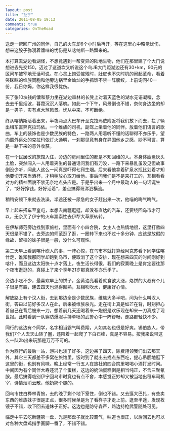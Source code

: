```yaml
---
layout: post
title: "扯乎"
date: 2011-08-05 19:13
comments: true
categories: OnTheRoad
---
```

送走一帮回广州的同伴，自己的火车却6个小时后再开，等在这里心中略觉忧伤，想来这股子弥漫着馕味的忧伤是从喀纳斯一路飘来的。

本打算去湖边看湖怪，不想竟遇到一帮变异的陆地生物，他们在那里建了个大门说想进去先交150，迈过了这道坎又听说这个鸟JB大门距湖边还有30+km，90元的区间车被宰地无话可说。在心灵上饱受摧残时，肚皮也不失时机的闹起革命，看着笑眯眯的维族同胞和他旁边锅里金灿灿的手抓饭不禁一阵腹绞，上前询问40一份，我日你妈，你这样我很忧伤。

<!--more-->

买了张10块钱的馕和蔡力坐在湖边森林的长凳上对着天蓝色的湖水无语凝噎，念去去千里烟波，暮霭沉沉人落魄。如此一个下午，风景倒也不错，奈何身边坐的却是一男子，实有点大煞风景。忧从中来，不可断绝。

终从喀纳斯活着出来，半夜两点大巴车开至克拉玛依附近将我们放下而去，拦了辆出租车直奔克拉玛依。一个维族的司机，副驾上坐着他的同伴。放着他们语言的歌曲，车上的装饰也是少数民族的特色，一路两人用着听不懂的话聊得不亦乐乎，望向窗外远处的克拉玛依灯火通明，一刹那见竟有身在异国他乡之感，妙不可言，算是一路下来的意外收获。

在一个民居改的旅馆入住，旁边的房间里住的都是不知回维的人。本身体疲惫灰头土脸，突然闯入一人用着夹生的普通话问我们有刀没，一路下来暴乱虽没见但故事倒没少听，闻此人这么一问真是吓得七窍生烟。后来看他拿着矿泉水瓶比划着才知他要切开来当酒杯，才稍稍放心取刀给他。事后问我们是不是来打工的，互相看看对方的精神面貌不禁无奈地点头应是。于是乎出来一个月中最动人的一句话诞生了，“好好挣钱，好好活着”，差点搞得哥涕泗横流。

稍稍安顿下来就去洗澡，半途还被一尿急的女子赶出来一次，他喵的晦气晦气。

早上起来搭车至奎屯，本想去南疆逛逛，却没有直达的汽车，还要绕回乌市才可以，无奈买了伊宁的火车票索性去伊犁大草原转转。

在伊犁师范旁边找到家旅社，里面有个小四合院，女主人也热情地很，这里打熬四天很是不错了。去旁边的师范逛了逛，一圈转下来也不过十多分钟，应该是放假的缘故，留校的妹子很是一般，没什么可观性。

第二天早上看到喀什砍人的事，一阵心惊，在乌市本就打算经阿克苏看下同学往喀什走，谁知我那同学却跑到乌市，便取消了这个安排，现在想来四天的时间刚好到喀什，而且这边太阳快十点才落上，夜生活长得很，我们的寂寞晚上是肯定要往那个夜市逛逛的，真碰上了来个享年21岁那真就不亦乐乎了。

旁边小吃不少，最喜欢早上的饼子，金黄油亮看着就食欲大涨，烙饼的大叔有个儿子很是有趣，连去四天也混得颇熟，互相吹吹水，健康好心情。

解放路上有个汉人街，去到那边全是少数民族，维族大多半吧，问为什么叫汉人街，答曰以前好多汉人在此，后来被维族杀光。走在街上真是如芒在背，时刻担心着自己在背后被来一刀，想着前几天还喝着来一炮很是欢乐现在却来一刀真成了现世报。此时看到一队穿防爆服手持单喷的武警心中一阵舒畅，走路都轻快不少。

同行的这边有个同学，名字相当霸气叫费翔，人如其名也很是好爽。锡伯族人，带我们7个人去天山转了圈，还陪着一起爬了下白石峰，真是不容易。按我来说带这么一队2b出来玩那是万万不可的。

作为西行的最后一站，游兴也淡了好多，这边呆了四天，除费翔领我们出去那天外，其它三天都差不多窝在旅馆里，饭时到了就出去找点东西吃，提心吊胆地逛下这里的街，也别有风味。晚上经常一行五人在旅社的四合院里喝喝小酒打发时间。中间因为有个同伴大寿还混了个蛋糕，这边的奶油蛋糕倒是相当纯正，不含三聚氰胺。最后搞得临别伊宁回乌市时竟也有点不舍，本感觉正妙却又被当地出租车司机宰，诗情烟消云散，他奶奶个腿的。

回乌市住白桦林青旅，去的晚了剩个地下室住，倒也不错。又去逛大巴扎，有些卖东西的维族妹子很是正点，很多时候单是为了看样子才走上前。逛至半途，发现枚镜子不错，收下回去送妹子正好。这边也是防守森严，路边持枪武警随处可见。

临走中午去吃新疆第一盘，光是那盘子就比较霸气，味道也很正，以后回去也可以对各种大盘鸡指手画脚一番了，不错不错。

